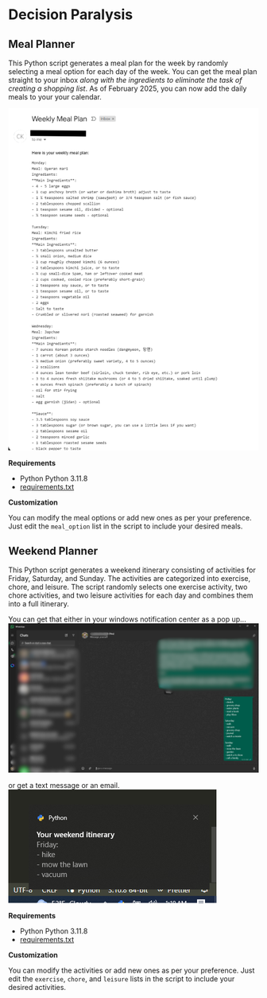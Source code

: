 # Decision Paralysis

## Meal Planner
  
This Python script generates a meal plan for the week by randomly selecting a meal option for each day of the week.
You can get the meal plan straight to your inbox _along with the ingredients to eliminate the task of creating a shopping list_. As of February 2025, you can now add the daily meals to your your calendar.

![The output content](Media/Outputs/meal_planner_email.png)

__Requirements__
  
- Python Python 3.11.8
- [requirements.txt](requirements.txt)
  
__Customization__
  
You can modify the meal options or add new ones as per your preference. Just edit the `meal_option` list in the script to include your desired meals.  

  
## Weekend Planner
  
This Python script generates a weekend itinerary consisting of activities for Friday, Saturday, and Sunday. The activities are categorized into exercise, chore, and leisure. The script randomly selects one exercise activity, two chore activities, and two leisure activities for each day and combines them into a full itinerary.  

You can get that either in your windows notification center as a pop up...
![noptification center](Media/Outputs/weekend_planner_whatsapp.png)

or get a text message or an email.\
![whatsapp message](Media/Outputs/weekend_planner_windows_popup.PNG)

__Requirements__
  
- Python Python 3.11.8
- [requirements.txt](requirements.txt)
  
__Customization__
  
You can modify the activities or add new ones as per your preference. Just edit the `exercise`, `chore`, and `leisure` lists in the script to include your desired activities.  
  

